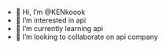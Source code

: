 - 👋 Hi, I’m @KENkoook
- 👀 I’m interested in api
- 🌱 I’m currently learning api
- 💞️ I’m looking to collaborate on api company

<!---
KENkoook/KENkoook is a ✨ special ✨ repository because its `README.md` (this file) appears on your GitHub profile.
You can click the Preview link to take a look at your changes.
--->
